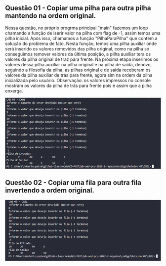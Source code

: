 ## Questão 01 - Copiar uma pilha para outra pilha mantendo na ordem original.

Nessa questão, no próprio progrma principal "main" fazemos um loop chamando a função de iserir valor na pilha com flag de -1, assim temos uma pilha inicial. Após isso, chamamos a função "PilhaParaPilha" que contém a solução do problema de fato. Nesta função, temos uma pilha auxiliar onde será inserido os valores removidos das pilha original, como na pilha só conseguimos remover valores da última posição, a pilha auxiliar tera os valores da pilha original de traz para frente. Na próxima etapa inserimos os valores dessa pilha auxiliar na pilha original e na pilha de saída, denovo, seguindo a filosofia da pilha, as pilhas original e de saída receberam os valores da pilha auxiliar de trás para frente, agora sim na ordem da pilha inicializada pelo usuário. Observação: os valores impressos no console mostram os valores da pilha de trás para frente pois é assim que a pilha enxerga.  

![Print EX 01](img/EX01.png)

## Questão 02 - Copiar uma fila para outra fila invertendo a ordem original.



![Print EX 02](img/EX02.png)